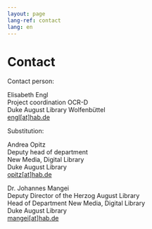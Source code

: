 ```yaml
---
layout: page
lang-ref: contact
lang: en
---
```

# Contact

Contact person:

Elisabeth Engl  
Project coordination OCR-D  
Duke August Library Wolfenbüttel  
[engl[at]hab.de](mailto:engl@hab.de)

Substitution:

Andrea Opitz  
Deputy head of department  
New Media, Digital Library  
Duke August Library  
[opitz[at]hab.de](mailto:opitz@hab.de?subject=Anfrage%20via%20OCR-D.de)

Dr. Johannes Mangei  
Deputy Director of the Herzog August Library  
Head of Department New Media, Digital Library  
Duke August Library  
[mangei[at]hab.de](mailto:mangei@hab.de?subject=Anfrage%20via%20OCR-D.de)
